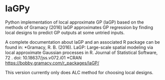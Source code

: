 # laGPy
Python implementation of local approximate GP (laGP) based on the methods of Gramacy (2016)
laGP approximates GP regression by finding local designs to predict GP outputs at some untried inputs.

A complete documentation about laGP and an associated R package can be found in:
*Gramacy, R. B. (2016). LaGP: Large-scale spatial modeling via local approximate Gaussian processes in R. Journal of Statistical Software, 72 . doi: 10.18637/jss.v072.i01 
*CRAN https://bobby.gramacy.com/r_packages/laGP/

This version currently only does ALC method for choosing local designs. 


